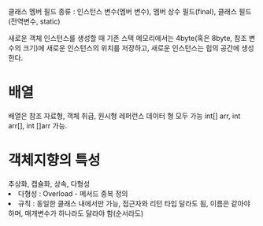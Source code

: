 클래스 멤버 필드 종류 : 인스턴스 변수(멤버 변수), 멤버 상수 필드(final), 클래스 필드(전역변수, static)

새로운 객체 인스턴스를 생성할 때 기존 스택 메모리에서는 4byte(혹은 8byte, 참조 변수의 크기)에 새로운 인스턴스의 위치를 저장하고,
새로운 인스턴스는 힙의 공간에 생성한다.

<h1>배열</h1>
배열은 참조 자료형, 객체 취급, 원시형 레퍼런스 데이터 형 모두 가능
int[] arr, int arr[], int []arr 가능.

<h1>객체지향의 특성</h1>
추상화, 캡슐화, 상속, 다형성
<li>다형성 : Overload - 메서드 중복 정의 </li>
<li>규칙 : 동일한 클래스 내에서만 가능, 접근자와 리턴 타입 달라도 됨, 이름은 같아야 하며, 매개변수가 하나라도 달라야 함(순서라도)</li>

